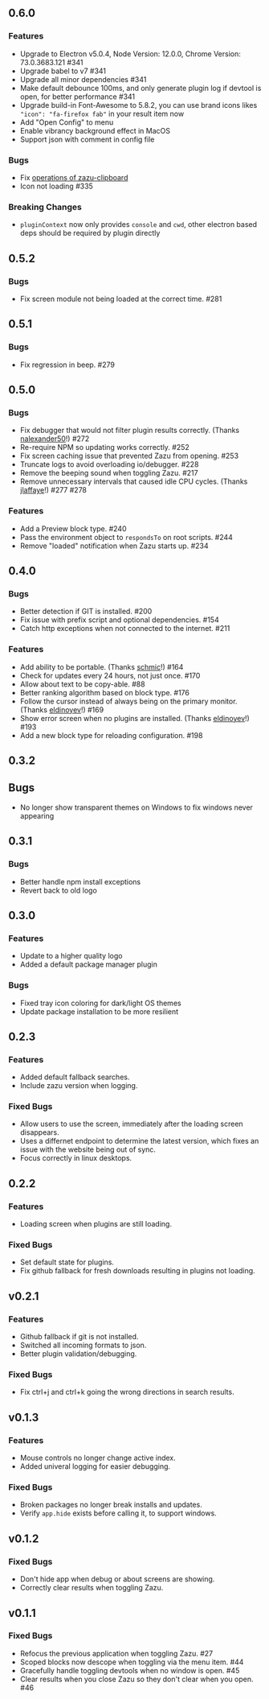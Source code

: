 ## 0.6.0

### Features

- Upgrade to Electron v5.0.4, Node Version: 12.0.0, Chrome Version: 73.0.3683.121 #341
- Upgrade babel to v7 #341
- Upgrade all minor dependencies #341
- Make default debounce 100ms, and only generate plugin log if devtool is open, for better performance #341
- Upgrade build-in Font-Awesome to 5.8.2, you can use brand icons likes `"icon": "fa-firefox fab"` in your result item now
- Add "Open Config" to menu
- Enable vibrancy background effect in MacOS
- Support json with comment in config file

### Bugs

- Fix [operations of zazu-clipboard](https://github.com/tinytacoteam/zazu-clipboard/issues/18)
- Icon not loading #335

### Breaking Changes

- `pluginContext` now only provides `console` and `cwd`, other electron based deps should be required by plugin directly

## 0.5.2

### Bugs

- Fix screen module not being loaded at the correct time. #281

## 0.5.1

### Bugs

- Fix regression in beep. #279

## 0.5.0

### Bugs

- Fix debugger that would not filter plugin results correctly. (Thanks
  [nalexander50][nalexander50]!) #272
- Re-require NPM so updating works correctly. #252
- Fix screen caching issue that prevented Zazu from opening. #253
- Truncate logs to avoid overloading io/debugger. #228
- Remove the beeping sound when toggling Zazu. #217
- Remove unnecessary intervals that caused idle CPU cycles. (Thanks
  [jlaffaye][jlaffaye]!) #277 #278

### Features

- Add a Preview block type. #240
- Pass the environment object to `respondsTo` on root scripts. #244
- Remove "loaded" notification when Zazu starts up. #234

## 0.4.0

### Bugs

- Better detection if GIT is installed. #200
- Fix issue with prefix script and optional dependencies. #154
- Catch http exceptions when not connected to the internet. #211

### Features

- Add ability to be portable. (Thanks [schmic][schmic]!) #164
- Check for updates every 24 hours, not just once. #170
- Allow about text to be copy-able. #88
- Better ranking algorithm based on block type. #176
- Follow the cursor instead of always being on the primary monitor. (Thanks
  [eldinoyev][eldinoyev]!) #169
- Show error screen when no plugins are installed. (Thanks
  [eldinoyev][eldinoyev]!) #193
- Add a new block type for reloading configuration. #198

## 0.3.2

## Bugs

- No longer show transparent themes on Windows to fix windows never appearing

## 0.3.1

### Bugs

- Better handle npm install exceptions
- Revert back to old logo

## 0.3.0

### Features

- Update to a higher quality logo
- Added a default package manager plugin

### Bugs

- Fixed tray icon coloring for dark/light OS themes
- Update package installation to be more resilient

## 0.2.3

### Features

- Added default fallback searches.
- Include zazu version when logging.

### Fixed Bugs

- Allow users to use the screen, immediately after the loading screen
  disappears.
- Uses a differnet endpoint to determine the latest version, which fixes an
  issue with the website being out of sync.
- Focus correctly in linux desktops.

## 0.2.2

### Features

- Loading screen when plugins are still loading.

### Fixed Bugs

- Set default state for plugins.
- Fix github fallback for fresh downloads resulting in plugins not loading.

## v0.2.1

### Features

- Github fallback if git is not installed.
- Switched all incoming formats to json.
- Better plugin validation/debugging.

### Fixed Bugs

- Fix ctrl+j and ctrl+k going the wrong directions in search results.

## v0.1.3

### Features

- Mouse controls no longer change active index.
- Added univeral logging for easier debugging.

### Fixed Bugs

- Broken packages no longer break installs and updates.
- Verify `app.hide` exists before calling it, to support windows.

## v0.1.2

### Fixed Bugs

- Don't hide app when debug or about screens are showing.
- Correctly clear results when toggling Zazu.

## v0.1.1

### Fixed Bugs

- Refocus the previous application when toggling Zazu. #27
- Scoped blocks now descope when toggling via the menu item. #44
- Gracefully handle toggling devtools when no window is open. #45
- Clear results when you close Zazu so they don't clear when you open. #46

[schmic]: https://github.com/schmic
[eldinoyev]: https://github.com/eldinoyev
[nalexander50]: https://github.com/nalexander50
[jlaffaye]: https://github.com/jlaffaye
